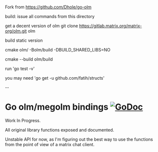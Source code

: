 Fork from https://github.com/Dhole/go-olm

build:
issue all commands from this directory

get a decent version of olm
git clone https://gitlab.matrix.org/matrix-org/olm.git olm

build static version

cmake olm/ -Bolm/build -DBUILD_SHARED_LIBS=NO

cmake --build olm/build


run 'go test -v'

you may need  'go get -u github.com/fatih/structs'


--
# Go olm/megolm bindings [![GoDoc](https://godoc.org/github.com/Dhole/go-olm?status.svg)](https://godoc.org/github.com/Dhole/go-olm)



Work In Progress.

All original library functions exposed and documented.

Unstable API for now, as I'm figuring out the best way to use the functions
from the point of view of a matrix chat client.
